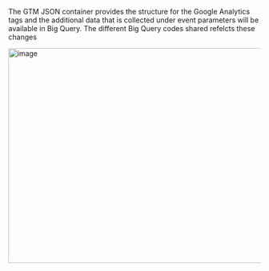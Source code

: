 The GTM JSON container provides the structure for the Google Analytics tags and the additional data that is collected under event parameters will be available in Big Query. The different Big Query codes shared refelcts these changes  


<img width="981" height="430" alt="image" src="https://github.com/user-attachments/assets/34fc93b5-1bb2-4c38-9a11-98809beb21b4" />
